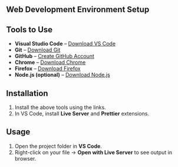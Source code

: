 ## Web Development Environment Setup

## Tools to Use

* **Visual Studio Code** – [Download VS Code](https://code.visualstudio.com/)
* **Git** – [Download Git](https://git-scm.com/)
* **GitHub** – [Create GitHub Account](https://github.com/)
* **Chrome** – [Download Chrome](https://www.google.com/chrome/)
* **Firefox** – [Download Firefox](https://www.mozilla.org/firefox/)
* **Node.js (optional)** – [Download Node.js](https://nodejs.org/)

## Installation

1. Install the above tools using the links.
2. In VS Code, install **Live Server** and **Prettier** extensions.

## Usage

1. Open the project folder in **VS Code**.
2. Right-click on your file → **Open with Live Server** to see output in browser.


